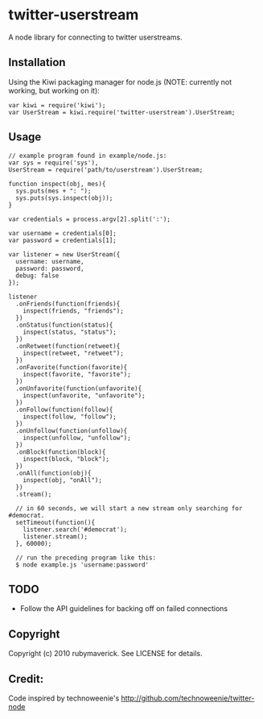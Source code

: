 # twitter-userstream

A node library for connecting to twitter userstreams.

## Installation

Using the Kiwi packaging manager for node.js (NOTE: currently not working, but working on it):

    var kiwi = require('kiwi');
    var UserStream = kiwi.require('twitter-userstream').UserStream;

## Usage

    // example program found in example/node.js:
    var sys = require('sys'),
    UserStream = require('path/to/userstream').UserStream;
    
    function inspect(obj, mes){
      sys.puts(mes + ": ");
      sys.puts(sys.inspect(obj));
    }

    var credentials = process.argv[2].split(':');

    var username = credentials[0];
    var password = credentials[1];

    var listener = new UserStream({
      username: username,
      password: password,
      debug: false
    });

    listener
      .onFriends(function(friends){
        inspect(friends, "friends");
      })
      .onStatus(function(status){
        inspect(status, "status");
      })
      .onRetweet(function(retweet){
        inspect(retweet, "retweet");
      })
      .onFavorite(function(favorite){
        inspect(favorite, "favorite");
      })
      .onUnfavorite(function(unfavorite){
        inspect(unfavorite, "unfavorite");
      })
      .onFollow(function(follow){
        inspect(follow, "follow");
      })
      .onUnfollow(function(unfollow){
        inspect(unfollow, "unfollow");
      })
      .onBlock(function(block){
        inspect(block, "block");
      })
      .onAll(function(obj){
        inspect(obj, "onAll");
      })
      .stream();
      
      // in 60 seconds, we will start a new stream only searching for #democrat.
      setTimeout(function(){
        listener.search('#democrat');
        listener.stream();
      }, 60000);
      
      // run the preceding program like this:
      $ node example.js 'username:password'

## TODO

* Follow the API guidelines for backing off on failed connections

## Copyright

Copyright (c) 2010 rubymaverick. See LICENSE for details.

## Credit:

Code inspired by technoweenie's http://github.com/technoweenie/twitter-node
